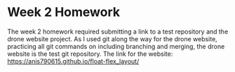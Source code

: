 # Week 2 Homework
The week 2 homework required submitting a link to a test repository and the drone website project. As I used git along the way for the drone website, practicing all git commands on including branching and merging, the drone website is the test git repository. 
The link for the website:
https://anis790615.github.io/float-flex_layout/

